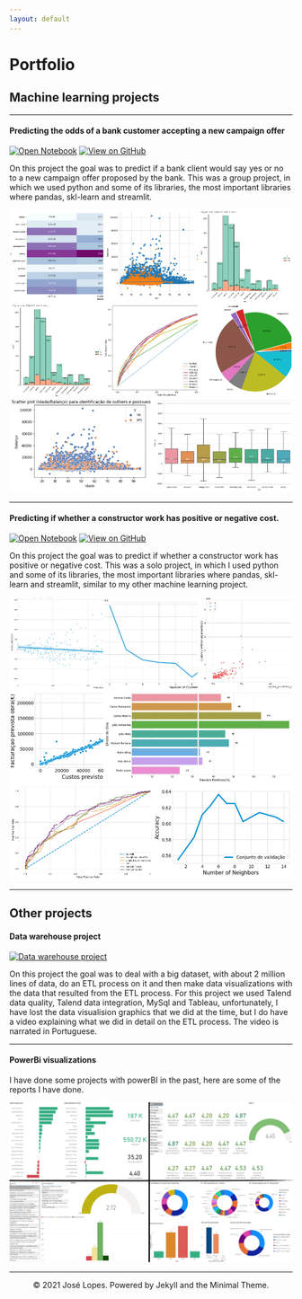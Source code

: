 ```yaml
---
layout: default
---
```


# Portfolio

## Machine learning projects

---

#### Predicting the odds of a bank customer accepting a new campaign offer

[![Open Notebook](https://img.shields.io/badge/Jupyter-Open_Notebook-blue?logo=Jupyter)](projects/Ml_1_report.html)
[![View on GitHub](https://img.shields.io/badge/GitHub-View_on_GitHub-blue?logo=GitHub)](https://github.com/LopesJos/ML_project/blob/main/py/streamlit.py)

On this project the goal was to predict if a bank client would say yes or no to a new campaign offer proposed by the bank. This was a group project, in which we used python and some of its libraries, the most important libraries where pandas, skl-learn and streamlit.

<center><img src="assets/img/pjimage(1).jpg"/></center>

---

#### Predicting if whether a constructor work has positive or negative cost.

[![Open Notebook](https://img.shields.io/badge/Jupyter-Open_Notebook-blue?logo=Jupyter)](projects/Ml_2_report.html)
[![View on GitHub](https://img.shields.io/badge/GitHub-View_on_GitHub-blue?logo=GitHub)](https://github.com/LopesJos/ML_project_2/blob/main/main_code.py)

On this project the goal was to predict if whether a constructor work has positive or negative cost. This was a solo project, in which I used python and some of its libraries, the most important libraries where pandas, skl-learn and streamlit, similar to my other machine learning project.

<center><img src="assets/img/pjimage.jpg"/></center>

---


## Other projects

#### Data warehouse project

[![Data warehouse project](https://img.shields.io/badge/YouTube-Data_warehouse_project-grey?logo=youtube&labelColor=FF0000)](https://www.youtube.com/watch?v=sF4p3kcNBiE)

On this project the goal was to deal with a big dataset, with about 2 million lines of data, do an ETL process on it and then make data visualizations with the data that resulted from the ETL process.
For this project we used Talend data quality, Talend data integration, MySql and Tableau, unfortunately, I have lost the data visualision graphics that we did at the time, but I do have a video explaining what we did in detail on the ETL process. The video is narrated in Portuguese.


---

#### PowerBi visualizations

I have done some projects with powerBI in the past, here are some of the reports I have done.

<center><img src="assets/img/1-01.PNG"/></center>

---
<center>© 2021 José Lopes. Powered by Jekyll and the Minimal Theme.</center>
